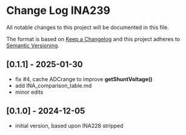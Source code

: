 # Change Log INA239

All notable changes to this project will be documented in this file.

The format is based on [Keep a Changelog](http://keepachangelog.com/)
and this project adheres to [Semantic Versioning](http://semver.org/).


## [0.1.1] - 2025-01-30
- fix #4, cache ADCrange to improve **getShuntVoltage()**
- add INA_comparison_table.md
- minor edits


## [0.1.0] - 2024-12-05
- initial version, based upon INA228 stripped



